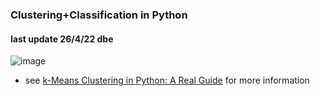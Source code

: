 ### Clustering+Classification in Python
#### last update 26/4/22 dbe

![image](https://user-images.githubusercontent.com/52699611/167308642-482bb515-6561-497b-836e-5a9cca9cedc9.png)

* see [k-Means Clustering in Python: A Real Guide](https://realpython.com/k-means-clustering-python/) for more information

